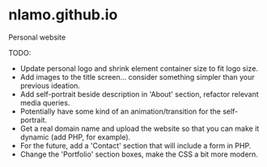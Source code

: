 # nlamo.github.io
Personal website

TODO:

- Update personal logo and shrink element container size to fit logo size.
- Add images to the title screen... consider something simpler than your previous ideation.
- Add self-portrait beside description in 'About' section, refactor relevant media queries.
- Potentially have some kind of an animation/transition for the self-portrait.
- Get a real domain name and upload the website so that you can make it dynamic (add PHP, for example).
- For the future, add a 'Contact' section that will include a form in PHP.
- Change the 'Portfolio' section boxes, make the CSS a bit more modern.
